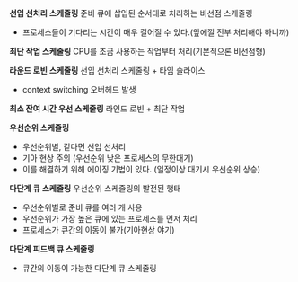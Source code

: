 
**선입 선처리 스케줄링**
준비 큐에 삽입된 순서대로 처리하는 비선점 스케줄링
- 프로세스들이 기다리는 시간이 매우 길어질 수 있다.(앞에껄 전부 처리해야 하니까)

**최단 작업 스케줄링**
CPU를 조금 사용하는 작업부터 처리(기본적으론 비선점형)

**라운드 로빈 스케줄링**
선입 선처리 스케줄링 + 타임 슬라이스
- context switching 오버헤드 발생

**최소 잔여 시간 우선 스케줄링**
라인드 로빈 + 최단 작업

**우선순위 스케줄링**
- 우선순위별, 같다면 선입 선처리 
- 기아 현상 주의 (우선순위 낮은 프로세스의 무한대기)
- 이를 해결하기 위해 에이징 기법이 있다. (일정이상 대기시 우선순위 상승)

**다단계 큐 스케줄링**
우선순위 스케줄링의 발전된 행태
- 우선순위별로 준비 큐를 여러 개 사용
- 우선순위가 가장 높은 큐에 있는 프로세스를 먼저 처리
- 프로세스가 큐간의 이동이 불가(기아현상 야기)

**다단계 피드백 큐 스케줄링**
- 큐간의 이동이 가능한 다단계 큐 스케줄링